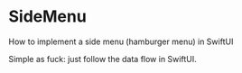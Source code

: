 # SideMenu
How to implement a side menu (hamburger menu) in SwiftUI

Simple as fuck: just follow the data flow in SwiftUI.
